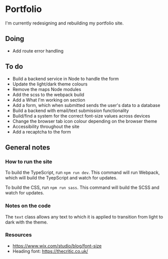 # Portfolio

I'm currently redesigning and rebuilding my portfolio site.

## Doing

-   Add route error handling

## To do

-   Build a backend service in Node to handle the form
-   Update the light/dark theme colours
-   Remove the maps Node modules
-   Add the scss to the webpack build
-   Add a What I'm working on section
-   Add a form, which when submitted sends the user's data to a database
-   Build a backend with email/text submission functionality
-   Build/find a system for the correct font-size values across devices
-   Change the browser tab icon colour depending on the browser theme
-   Accessibility throughout the site
-   Add a recaptcha to the form

## General notes

### How to run the site

To build the TypeScript, run `npm run dev`. This command will run Webpack, which will build the TyepScript and watch for updates.

To build the CSS, run `npm run sass`. This command will build the SCSS and watch for updates.

### Notes on the code

The `text` class allows any text to which it is applied to transition from light to dark with the theme.

### Resources

-   https://www.wix.com/studio/blog/font-size
-   Heading font: https://thecritic.co.uk/
